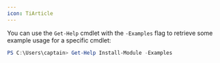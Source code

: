 ```yaml
---
icon: TiArticle
---
```

You can use the `Get-Help` cmdlet with the `-Examples` flag to retrieve some example usage for a specific cmdlet:

```powershell
PS C:\Users\captain> Get-Help Install-Module -Examples
```